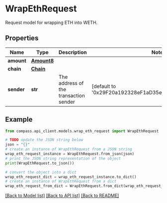 # WrapEthRequest

Request model for wrapping ETH into WETH.

## Properties

Name | Type | Description | Notes
------------ | ------------- | ------------- | -------------
**amount** | [**Amount8**](Amount8.md) |  | 
**chain** | [**Chain**](Chain.md) |  | 
**sender** | **str** | The address of the transaction sender | [default to '0x29F20a192328eF1aD35e1564aBFf4Be9C5ce5f7B']

## Example

```python
from compass.api_client.models.wrap_eth_request import WrapEthRequest

# TODO update the JSON string below
json = "{}"
# create an instance of WrapEthRequest from a JSON string
wrap_eth_request_instance = WrapEthRequest.from_json(json)
# print the JSON string representation of the object
print(WrapEthRequest.to_json())

# convert the object into a dict
wrap_eth_request_dict = wrap_eth_request_instance.to_dict()
# create an instance of WrapEthRequest from a dict
wrap_eth_request_from_dict = WrapEthRequest.from_dict(wrap_eth_request_dict)
```
[[Back to Model list]](../README.md#documentation-for-models) [[Back to API list]](../README.md#documentation-for-api-endpoints) [[Back to README]](../README.md)


